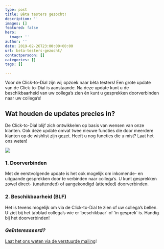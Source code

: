 ```yaml
---
type: post
title: Bèta testers gezocht!
description: ''
images: []
featured: false
hero:
  image: ''
author: ''
date: 2019-02-26T23:00:00+00:00
url: beta-testers-gezocht/
contactpersoon: []
categories: []
tags: []

---
```

Voor de Click-to-Dial zijn wij opzoek naar bèta testers! Een grote update van de Click-to-Dial is aanstaande. Na deze update kunt u de beschikbaarheid van uw collega’s zien én kunt u gesprekken doorverbinden naar uw collega’s!<!--more-->

## Wat houden de updates precies in?

De Click-to-Dial blijf zich ontwikkelen op basis van wensen van onze klanten. Ook deze update omvat twee nieuwe functies die door meerdere klanten op de wishlist zijn gezet. Heeft u nog functies die u mist? Laat het ons weten!

[![](https://www.callvoiptelefonie.nl/wp-content/uploads/2019/02/C2D-update-feb19.png)](https://mailchi.mp/callvoip/simmpl-feb19)

### 1. Doorverbinden

Met de eerstvolgende update is het ook mogelijk om inkomende- en uitgaande gesprekken door te verbinden naar collega’s. U kunt gesprekken zowel direct- (unattended) of aangekondigd (attended) doorverbinden.

### 2. Beschikbaarheid (BLF)

Het is tevens mogelijk om via de Click-to-Dial te zien of uw collega’s bellen. U ziet bij het tabblad collega’s wie er ‘beschikbaar’ of ‘in gesprek’ is. Handig bij het doorverbinden!

### _Geïnteresseerd?_

[Laat het ons weten via de verstuurde mailing](https://mailchi.mp/callvoip/simmpl-feb19)!